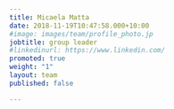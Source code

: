 ```yaml
---
title: Micaela Matta
date: 2018-11-19T10:47:58.000+10:00
#image: images/team/profile_photo.jp
jobtitle: group leader
#linkedinurl: https://www.linkedin.com/
promoted: true
weight: "1"
layout: team
published: false

---
```

